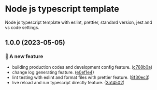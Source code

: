 # Node js typescript template

Node js typescript template with eslint, prettier, standard version, jest and vs code settings.

## 1.0.0 (2023-05-05)


### 🎸 A new feature

* building production codes and development config feature. ([c788b0a](https://https://github.com/mg-wunna/node-js-typescript-template/commits/c788b0a7914c0c6ecae4a98d39434d2cdd841309))
* change log generating feature. ([e0ef1e4](https://https://github.com/mg-wunna/node-js-typescript-template/commits/e0ef1e4a01cb95f2076574b4d802b2963f4f476d))
* lint testing with eslint and format files with prettier feature. ([8f30ec3](https://https://github.com/mg-wunna/node-js-typescript-template/commits/8f30ec38b4bd901f767a80d71f9ffd891b4345fc))
* live reload and run typescript directly feature. ([3a14502](https://https://github.com/mg-wunna/node-js-typescript-template/commits/3a14502f5b3ad8592d573a502b1f413430c2ae86))
